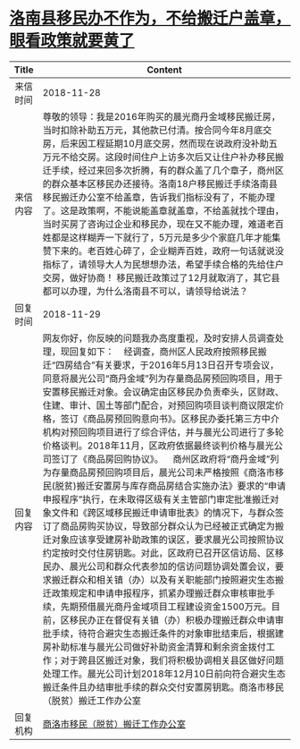 # <a href="http://www.shangluo.gov.cn/zmhd/ldxxxx.jsp?urltype=leadermail.LeaderMailContentUrl&wbtreeid=1112&leadermailid=5039">洛南县移民办不作为，不给搬迁户盖章，眼看政策就要黄了</a>
| Title |                                                                                                                                                                                                                                                                                                                                                                                       Content                                                                                                                                                                                                                                                                                                                                                                                       |
|:-----:|-------------------------------------------------------------------------------------------------------------------------------------------------------------------------------------------------------------------------------------------------------------------------------------------------------------------------------------------------------------------------------------------------------------------------------------------------------------------------------------------------------------------------------------------------------------------------------------------------------------------------------------------------------------------------------------------------------------------------------------------------------------------------------------|
| 来信时间  | 2018-11-28                                                                                                                                                                                                                                                                                                                                                                                                                                                                                                                                                                                                                                                                                                                                                                          |
| 来信内容  | 尊敬的领导：我是2016年购买的晨光商丹金域移民搬迁房，当时扣除补助五万元，其他款已付清。按合同今年8月底交房，后来因工程延期10月底交房，然而现在说政府没补助五万元不给交房。这段时间住户上访多次后又让住户补办移民搬迁手续，经过来回多次折腾，有的群众盖了几个章子，商州区的群众基本区移民办还接待。洛南18户移民搬迁手续洛南县移民搬迁办公室不给盖章，告诉我们指标没有了，不能办理了。这是政策啊，不能说能盖章就盖章，不给盖就找个理由，当时买房了咨询过企业和移民办，现在又不能办理，难道老百姓都是这样糊弄一下就行了，5万元是多少个家庭几年才能集赞下来的。老百姓心碎了，企业糊弄百姓，政府一句话就说没指标了，请领导大人为民想想办法，希望手续合格的先给住户交房，做好协商！ 移民搬迁政策过了12月就取消了，其它县都可以办理，为什么洛南县不可以，请领导给说法？                                                                                                                                                                                                                                                                                                                                                                                              |
| 回复时间  | 2018-11-29                                                                                                                                                                                                                                                                                                                                                                                                                                                                                                                                                                                                                                                                                                                                                                          |
| 回复内容  | 网友你好，你反映的问题我办高度重视，及时安排人员调查处理，现回复如下：    经调查，商州区人民政府按照移民搬迁“四房结合”有关要求，于2016年5月13日召开专项会议，同意将晨光公司“商丹金域”列为存量商品房预回购项目，用于安置移民搬迁对象。会议确定由区移民办负责牵头，区财政、住建、审计、国土等部门配合，对预回购项目谈判商议限定价格，签订《商品房预回购意向书》。区移民办委托第三方中介机构对预回购项目进行了综合评估，并与晨光公司进行了多轮价格谈判。2018年11月，区政府依据最终谈判价格与晨光公司签订了《商品房回购协议》。    商州区政府将“商丹金域”列为存量商品房预回购项目后，晨光公司未严格按照《商洛市移民(脱贫)搬迁安置房与库存商品房结合实施办法》要求的“申请申报程序”执行，在未取得区级有关主管部门审定批准搬迁对象文件和《跨区域移民搬迁申请审批表》的情况下，与群众签订了商品房购买协议，导致部分群众认为已经被正式确定为搬迁对象应该享受建房补助政策的误区，要求晨光公司按照协议约定按时交付住房钥匙。对此，区政府已召开区信访局、区移民办、晨光公司和群众代表参加的信访问题协调处置会议，要求搬迁群众和相关镇（办）以及有关职能部门按照避灾生态搬迁政策规定和申请申报程序，抓紧办理搬迁群众审核审批手续，先期预借晨光商丹金域项目工程建设资金1500万元。目前，区移民办正在督促有关镇（办）积极办理搬迁群众申请审批手续，待符合避灾生态搬迁条件的对象审批结束后，根据建房补助标准与晨光公司做好补助资金清算和剩余资金拨付工作；对于跨县区搬迁对象，我们将积极协调相关县区做好问题处理工作。晨光公司计划2018年12月10日前向符合避灾生态搬迁条件且办结审批手续的群众交付安置房钥匙。商洛市移民（脱贫）搬迁工作办公室 |
| 回复机构  | <a href="../../categories/agencies/商洛市移民（脱贫）搬迁工作办公室.md">商洛市移民（脱贫）搬迁工作办公室</a>                                                                                                                                                                                                                                                                                                                                                                                                                                                                                                                                                                                                                                                                                                        |